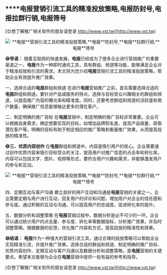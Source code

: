 ## ****电报**营销引流工具的精准投放策略,**电报**防封号,**电报**拉群行销,**电报**筛号**

[😍想了解推广相关软件的朋友请登录 http://www.vst.tw](http://www.vst.tw)

 <center><img src="https://vst.tw/MP4/tuiguang/png/6.png" alt="**电报**营销引流工具的精准投放策略,**电报**防封号,**电报**拉群行销,**电报**筛号"></center>

**😄导语：**
随着互联网的快速发展，**电报**已经成为了很多企业进行营销推广的重要渠道之一。**电报**作为一种即时通讯工具，具有群组、频道等功能，能够满足企业对于精准投放和引流的需求。本文将为您介绍**电报**营销引流工具的精准投放策略，帮助企业有效提升推广效果。

一、选择合适的**电报**群组和频道
在进行**电报**营销推广之前，首先需要选择合适的**电报**群组和频道。要针对产品或服务的特点，选择与目标受众兴趣相关的群组和频道，以提高推广内容的曝光率和精准度。同时，还要考虑群组和频道的活跃度和用户数量，确保推广信息能够触达更多的潜在客户。

二、制定明确的推广目标
在**电报**营销中，制定明确的推广目标非常重要。企业可以根据自身需求，确定想要实现的目标，如增加品牌知名度、提高产品销量、获取潜在客户等。明确的目标有助于制定相应的推广策略和衡量推广效果，从而提高投放的精准性。

**😄三、优质内容创作**
在**电报**群组和频道中，内容是吸引用户的核心。企业需要通过创作优质内容来吸引目标受众的关注，提高用户对推广信息的点击率和转化率。内容可以包括文字、图片、视频等形式，要符合用户兴趣和需求，并能够激发用户的参与和互动。

 <center><img src="https://vst.tw/MP4/tuiguang/png/4.png" alt="**电报**营销引流工具的精准投放策略,**电报**防封号,**电报**拉群行销,**电报**筛号"></center>

四、定期互动与客户沟通
建立良好的用户互动和沟通是**电报**营销的关键之一。企业需要定期与用户进行互动，回复用户的评论和问题，增加用户对企业的信任感和参与度。通过积极的互动与沟通，可以提高用户的忠诚度，促进转化率的提升。

五、数据分析和调整策略
在**电报**营销过程中，数据分析是必不可少的一环。企业可以通过统计用户的点击量、参与度、转化率等数据指标，分析推广效果，并及时调整策略。根据数据的反馈，优化推广内容和方式，提高投放的精准性和效果。

**😄结语：**
**电报**作为一种强大的营销引流工具，通过合理的投放策略可以帮助企业实现精准引流，并提升推广效果。选择合适的群组和频道、制定明确的推广目标、优质内容创作、定期互动与客户沟通以及数据分析和调整策略，是**电报**营销的关键要点。希望本文能够为企业在**电报**营销中提供一些有益的参考和指导。

[😍想了解推广相关软件的朋友请登录 http://www.vst.tw](http://www.vst.tw)



